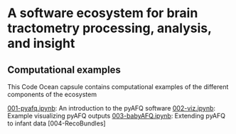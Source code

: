 # A software ecosystem for brain tractometry processing, analysis, and insight
## Computational examples 

This Code Ocean capsule contains computational examples of the different components of the 
ecosystem 

[001-pyafq.ipynb](code/001-pyafq.ipynb): An introduction to the pyAFQ software 
[002-viz.ipynb](code/002-viz.ipynb): Example visualizing pyAFQ outputs 
[003-babyAFQ.ipynb](code/003-babyAFQ.ipynb): Extending pyAFQ to infant data 
[004-RecoBundles]